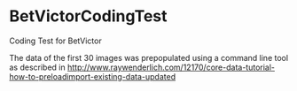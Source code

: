 BetVictorCodingTest
===================

Coding Test for BetVictor

The data of the first 30 images was prepopulated using a command line tool as described in http://www.raywenderlich.com/12170/core-data-tutorial-how-to-preloadimport-existing-data-updated

